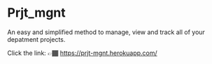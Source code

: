 # Prjt_mgnt
An easy and simplified method to manage, view and track all of your depatment projects.

Click the link: 👉🏾 https://prjt-mgnt.herokuapp.com/
